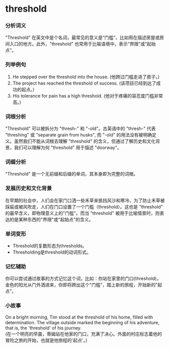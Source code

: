 # threshold

### 分析词义

  

"Threshold" 在英文中是个名词，最常见的意义是“门槛”，比如用在描述房屋或房间入口的地方。此外，"threshold" 也常用于比喻语境中，表示“界限”或“起始点”。

  

### 列举例句

  

1.  He stepped over the threshold into the house. (他跨过门槛走进了房子。)
2.  The project has reached the threshold of success. (该项目已经到达了成功的起点。)
3.  His tolerance for pain has a high threshold. (他对于疼痛的容忍度门槛非常高。)

  

### 词根分析

  

"Threshold" 可以被拆分为 "thresh-" 和 "-old"。古英语中的 "thresh-" 代表 "threshing" 或 "separate grain from husks", 而 "-old" 的用法没有被明确定义。虽然我们不能从词根去理解 "threshold" 的含义，但通过了解历史和文化背景，我们可以理解为何 "threshold" 用于描述 "doorway"。

  

### 词缀分析

  

"Threshold" 是一个无前缀和后缀的单词，其本身即为完整的词根。

  

### 发展历史和文化背景

  

在早期的社会中，人们会在家门口洒一些禾草来抵挡风沙和寒冷，为了防止禾草被踩扁或被风吹走，人们在门口设置了一个门槛（threshold）。这也是 "threshold" 的最早含义，即物理意义上的"门槛"。而当 "threshold" 被用于比喻情景时，则表达的是某种东西的"界限"或"起始点"的含义。

  

### 单词变形

  

*   Threshold的复数形态为thresholds。
*   Thresholding是threshold的动词形式。

  

### 记忆辅助

  

你可以尝试通过故事的方式记忆这个词，比如：你站在家里的门口(threshold)，金色的阳光从门外洒进来，你即将跨出这个"门槛"，踏上新的旅程，开始新的"起点"。

  

### 小故事

  

On a bright morning, Tim stood at the threshold of his home, filled with determination. The village outside marked the beginning of his adventure, that is, the 'threshold' of his journey.  
(在一个明亮的早晨，蒂姆站在他家的门口，充满了决心。外面的村庄标志着他的冒险之旅的开始，也就是他旅程的'起点'。)
